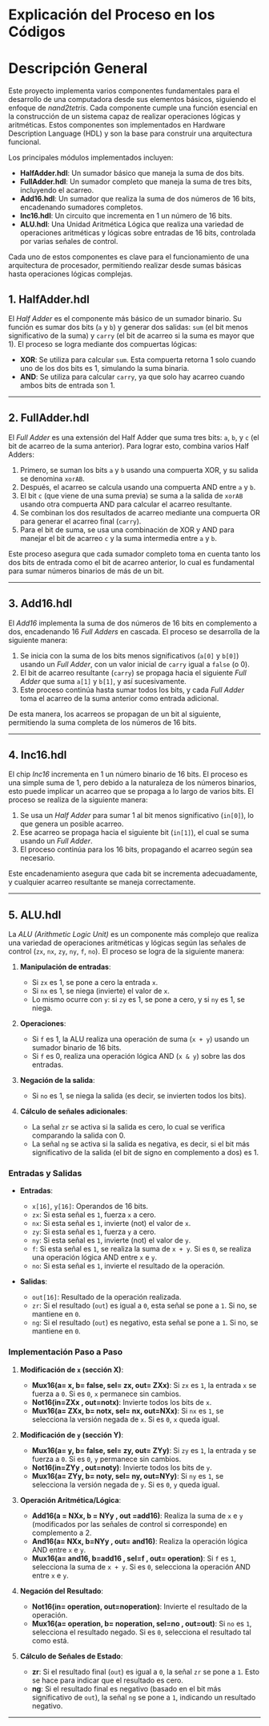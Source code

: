 # Explicación del Proceso en los Códigos
# Descripción General

Este proyecto implementa varios componentes fundamentales para el desarrollo de una computadora desde sus elementos básicos, siguiendo el enfoque de *nand2tetris*. Cada componente cumple una función esencial en la construcción de un sistema capaz de realizar operaciones lógicas y aritméticas. Estos componentes son implementados en Hardware Description Language (HDL) y son la base para construir una arquitectura funcional.

Los principales módulos implementados incluyen:

- **HalfAdder.hdl**: Un sumador básico que maneja la suma de dos bits.
- **FullAdder.hdl**: Un sumador completo que maneja la suma de tres bits, incluyendo el acarreo.
- **Add16.hdl**: Un sumador que realiza la suma de dos números de 16 bits, encadenando sumadores completos.
- **Inc16.hdl**: Un circuito que incrementa en 1 un número de 16 bits.
- **ALU.hdl**: Una Unidad Aritmética Lógica que realiza una variedad de operaciones aritméticas y lógicas sobre entradas de 16 bits, controlada por varias señales de control.

Cada uno de estos componentes es clave para el funcionamiento de una arquitectura de procesador, permitiendo realizar desde sumas básicas hasta operaciones lógicas complejas.

## 1. HalfAdder.hdl
El *Half Adder* es el componente más básico de un sumador binario. Su función es sumar dos bits (`a` y `b`) y generar dos salidas: `sum` (el bit menos significativo de la suma) y `carry` (el bit de acarreo si la suma es mayor que 1). El proceso se logra mediante dos compuertas lógicas:
- **XOR**: Se utiliza para calcular `sum`. Esta compuerta retorna 1 solo cuando uno de los dos bits es 1, simulando la suma binaria.
- **AND**: Se utiliza para calcular `carry`, ya que solo hay acarreo cuando ambos bits de entrada son 1.

---

## 2. FullAdder.hdl
El *Full Adder* es una extensión del Half Adder que suma tres bits: `a`, `b`, y `c` (el bit de acarreo de la suma anterior). Para lograr esto, combina varios Half Adders:
1. Primero, se suman los bits `a` y `b` usando una compuerta XOR, y su salida se denomina `xorAB`.
2. Después, el acarreo se calcula usando una compuerta AND entre `a` y `b`.
3. El bit `c` (que viene de una suma previa) se suma a la salida de `xorAB` usando otra compuerta AND para calcular el acarreo resultante.
4. Se combinan los dos resultados de acarreo mediante una compuerta OR para generar el acarreo final (`carry`).
5. Para el bit de suma, se usa una combinación de XOR y AND para manejar el bit de acarreo `c` y la suma intermedia entre `a` y `b`.

Este proceso asegura que cada sumador completo toma en cuenta tanto los dos bits de entrada como el bit de acarreo anterior, lo cual es fundamental para sumar números binarios de más de un bit.

---

## 3. Add16.hdl
El *Add16* implementa la suma de dos números de 16 bits en complemento a dos, encadenando 16 *Full Adders* en cascada. El proceso se desarrolla de la siguiente manera:
1. Se inicia con la suma de los bits menos significativos (`a[0]` y `b[0]`) usando un *Full Adder*, con un valor inicial de `carry` igual a `false` (o 0).
2. El bit de acarreo resultante (`carry`) se propaga hacia el siguiente *Full Adder* que suma `a[1]` y `b[1]`, y así sucesivamente.
3. Este proceso continúa hasta sumar todos los bits, y cada *Full Adder* toma el acarreo de la suma anterior como entrada adicional.

De esta manera, los acarreos se propagan de un bit al siguiente, permitiendo la suma completa de los números de 16 bits.

---

## 4. Inc16.hdl
El chip *Inc16* incrementa en 1 un número binario de 16 bits. El proceso es una simple suma de 1, pero debido a la naturaleza de los números binarios, esto puede implicar un acarreo que se propaga a lo largo de varios bits. El proceso se realiza de la siguiente manera:
1. Se usa un *Half Adder* para sumar 1 al bit menos significativo (`in[0]`), lo que genera un posible acarreo.
2. Ese acarreo se propaga hacia el siguiente bit (`in[1]`), el cual se suma usando un *Full Adder*.
3. El proceso continúa para los 16 bits, propagando el acarreo según sea necesario.

Este encadenamiento asegura que cada bit se incrementa adecuadamente, y cualquier acarreo resultante se maneja correctamente.

---

## 5. ALU.hdl
La *ALU (Arithmetic Logic Unit)* es un componente más complejo que realiza una variedad de operaciones aritméticas y lógicas según las señales de control (`zx`, `nx`, `zy`, `ny`, `f`, `no`). El proceso se logra de la siguiente manera:

1. **Manipulación de entradas**:
   - Si `zx` es 1, se pone a cero la entrada `x`.
   - Si `nx` es 1, se niega (invierte) el valor de `x`.
   - Lo mismo ocurre con `y`: si `zy` es 1, se pone a cero, y si `ny` es 1, se niega.

2. **Operaciones**:
   - Si `f` es 1, la ALU realiza una operación de suma (`x + y`) usando un sumador binario de 16 bits.
   - Si `f` es 0, realiza una operación lógica AND (`x & y`) sobre las dos entradas.

3. **Negación de la salida**:
   - Si `no` es 1, se niega la salida (es decir, se invierten todos los bits).

4. **Cálculo de señales adicionales**:
   - La señal `zr` se activa si la salida es cero, lo cual se verifica comparando la salida con 0.
   - La señal `ng` se activa si la salida es negativa, es decir, si el bit más significativo de la salida (el bit de signo en complemento a dos) es 1.

### Entradas y Salidas

- **Entradas**:
  - `x[16]`, `y[16]`: Operandos de 16 bits.
  - `zx`: Si esta señal es `1`, fuerza `x` a cero.
  - `nx`: Si esta señal es `1`, invierte (not) el valor de `x`.
  - `zy`: Si esta señal es `1`, fuerza `y` a cero.
  - `ny`: Si esta señal es `1`, invierte (not) el valor de `y`.
  - `f`: Si esta señal es `1`, se realiza la suma de `x + y`. Si es `0`, se realiza una operación lógica AND entre `x` e `y`.
  - `no`: Si esta señal es `1`, invierte el resultado de la operación.

- **Salidas**:
  - `out[16]`: Resultado de la operación realizada.
  - `zr`: Si el resultado (`out`) es igual a `0`, esta señal se pone a `1`. Si no, se mantiene en `0`.
  - `ng`: Si el resultado (`out`) es negativo, esta señal se pone a `1`. Si no, se mantiene en `0`.

### Implementación Paso a Paso

1. **Modificación de `x` (sección X)**:
   - **Mux16(a= x, b= false, sel= zx, out= ZXx)**: Si `zx` es `1`, la entrada `x` se fuerza a `0`. Si es `0`, `x` permanece sin cambios.
   - **Not16(in=ZXx , out=notx)**: Invierte todos los bits de `x`.
   - **Mux16(a= ZXx, b= notx, sel= nx, out=NXx)**: Si `nx` es `1`, se selecciona la versión negada de `x`. Si es `0`, `x` queda igual.

2. **Modificación de `y` (sección Y)**:
   - **Mux16(a= y, b= false, sel= zy, out= ZYy)**: Si `zy` es `1`, la entrada `y` se fuerza a `0`. Si es `0`, `y` permanece sin cambios.
   - **Not16(in=ZYy , out=noty)**: Invierte todos los bits de `y`.
   - **Mux16(a= ZYy, b= noty, sel= ny, out=NYy)**: Si `ny` es `1`, se selecciona la versión negada de `y`. Si es `0`, `y` queda igual.

3. **Operación Aritmética/Lógica**:
   - **Add16(a = NXx, b = NYy , out =add16)**: Realiza la suma de `x` e `y` (modificados por las señales de control si corresponde) en complemento a 2.
   - **And16(a= NXx, b=NYy , out= and16)**: Realiza la operación lógica AND entre `x` e `y`.
   - **Mux16(a= and16, b=add16 , sel=f , out= operation)**: Si `f` es `1`, selecciona la suma de `x + y`. Si es `0`, selecciona la operación AND entre `x` e `y`.

4. **Negación del Resultado**:
   - **Not16(in= operation, out=noperation)**: Invierte el resultado de la operación.
   - **Mux16(a= operation, b= noperation, sel=no , out=out)**: Si `no` es `1`, selecciona el resultado negado. Si es `0`, selecciona el resultado tal como está.

5. **Cálculo de Señales de Estado**:
   - **zr**: Si el resultado final (`out`) es igual a `0`, la señal `zr` se pone a `1`. Esto se hace para indicar que el resultado es cero.
   - **ng**: Si el resultado final es negativo (basado en el bit más significativo de `out`), la señal `ng` se pone a `1`, indicando un resultado negativo.

---

